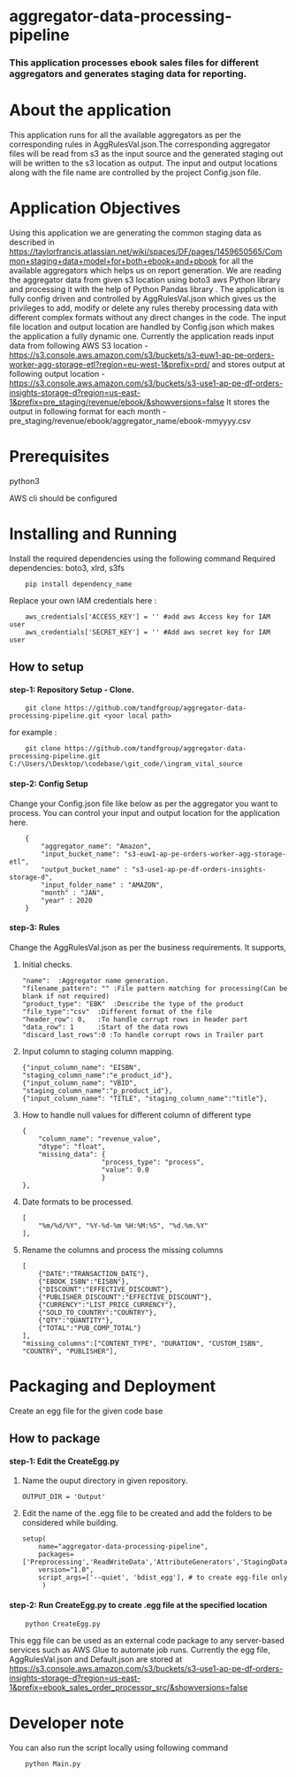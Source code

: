 # aggregator-data-processing-pipeline
### This application processes ebook sales files for different aggregators and generates staging data for reporting.
# About the application
This application runs for all the available aggregators as per the corresponding 
rules in AggRulesVal.json.The corresponding aggregator files will be read from s3 as the input source and the generated staging out will be written 
 to the s3 location as output.
 The input and output locations along with the file name are controlled by the project Config.json file. 

# Application Objectives
Using this application we are generating the common staging data as described in https://taylorfrancis.atlassian.net/wiki/spaces/DF/pages/1459650565/Common+staging+data+model+for+both+ebook+and+pbook 
for all the available aggregators which helps us on report generation.
We are reading the aggregator data from given s3 location using boto3 aws Python library and processing it with the help of Python Pandas
library .
The application is fully config driven and controlled by AggRulesVal.json which gives us the privileges to add, modify or delete 
any rules thereby processing data with different complex formats without any direct changes in the code.
The input file location and output location are handled by Config.json which makes the application a fully dynamic one.
Currently the application reads input data from following AWS S3 location - https://s3.console.aws.amazon.com/s3/buckets/s3-euw1-ap-pe-orders-worker-agg-storage-etl?region=eu-west-1&prefix=prd/ and stores output at following output location - https://s3.console.aws.amazon.com/s3/buckets/s3-use1-ap-pe-df-orders-insights-storage-d?region=us-east-1&prefix=pre_staging/revenue/ebook/&showversions=false
It stores the output in following format for each month - pre_staging/revenue/ebook/aggregator_name/ebook-mmyyyy.csv

# Prerequisites
python3

AWS cli should be configured

# Installing and Running
Install the required dependencies using the following command
Required dependencies: boto3, xlrd, s3fs
        
        pip install dependency_name


Replace your own IAM credentials here : 

        aws_credentials['ACCESS_KEY'] = '' #add aws Access key for IAM user
        aws_credentials['SECRET_KEY'] = '' #Add aws secret key for IAM user

## How to setup

#### step-1: Repository Setup - Clone.

        git clone https://github.com/tandfgroup/aggregator-data-processing-pipeline.git <your local path>
for example :

        git clone https://github.com/tandfgroup/aggregator-data-processing-pipeline.git C:/\Users/\Desktop/\codebase/\git_code/\ingram_vital_source

#### step-2: Config Setup

Change your Config.json file like below as per the aggregator you want to process. You can control your input and output location for the application here.

        {
	        "aggregator_name": "Amazon",
	        "input_bucket_name": "s3-euw1-ap-pe-orders-worker-agg-storage-etl",
	        "output_bucket_name" : "s3-use1-ap-pe-df-orders-insights-storage-d",
	        "input_folder_name" : "AMAZON",
	        "month" : "JAN",
	        "year" : 2020
	    }


        

#### step-3: Rules

Change the AggRulesVal.json as per the business requirements.
It supports,

1.  Initial checks.

        "name":  :Aggregator name generation.
		"filename_pattern": "" :File pattern matching for processing(Can be blank if not required)
		"product_type": "EBK"  :Describe the type of the product
		"file_type":"csv"  :Different format of the file
		"header_row": 0,   :To handle corrupt rows in header part
		"data_row": 1      :Start of the data rows 
		"discard_last_rows":0 :To handle corrupt rows in Trailer part

2.  Input column to staging column mapping.

        {"input_column_name": "EISBN", "staging_column_name":"e_product_id"},
		{"input_column_name": "VBID", "staging_column_name":"p_product_id"},
		{"input_column_name": "TITLE", "staging_column_name":"title"},

3.  How to handle null values for different column of different type

        {
			"column_name": "revenue_value",
			"dtype": "float",
			"missing_data":	{
							"process_type": "process",
							"value": 0.0
							}
		},

4.  Date formats to be processed.

        [
			"%m/%d/%Y", "%Y-%d-%m %H:%M:%S", "%d.%m.%Y"
		],

5.  Rename the columns and process the missing columns

        [	
			{"DATE":"TRANSACTION_DATE"},
			{"EBOOK_ISBN":"EISBN"},
			{"DISCOUNT":"EFFECTIVE_DISCOUNT"},
			{"PUBLISHER_DISCOUNT":"EFFECTIVE_DISCOUNT"},
			{"CURRENCY":"LIST_PRICE_CURRENCY"},
			{"SOLD_TO_COUNTRY":"COUNTRY"},
			{"QTY":"QUANTITY"},
			{"TOTAL":"PUB_COMP_TOTAL"}
		],
		"missing_columns":["CONTENT_TYPE", "DURATION", "CUSTOM_ISBN", "COUNTRY", "PUBLISHER"],

# Packaging and Deployment
Create an egg file for the given code base

## How to package
#### step-1: Edit the CreateEgg.py

1.  Name the ouput directory in given repository.

        OUTPUT_DIR = 'Output'

2.  Edit the name of the .egg file to be created and add the folders to be considered while building.

        setup(
        	name="aggregator-data-processing-pipeline",
        	packages=['Preprocessing','ReadWriteData','AttributeGenerators','StagingDataGenerators'],
        	version="1.0",
        	script_args=['--quiet', 'bdist_egg'], # to create egg-file only
             )
    
#### step-2: Run CreateEgg.py to create .egg file at the specified location

        python CreateEgg.py

This egg file can be used as an external code package to any server-based services such as AWS Glue to automate job runs.
Currently the egg file, AggRulesVal.json and Default.json are stored at https://s3.console.aws.amazon.com/s3/buckets/s3-use1-ap-pe-df-orders-insights-storage-d?region=us-east-1&prefix=ebook_sales_order_processor_src/&showversions=false


# Developer note
You can also run the script locally using following command 

        python Main.py

